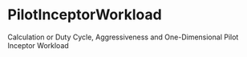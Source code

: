 # PilotInceptorWorkload
Calculation or Duty Cycle, Aggressiveness and One-Dimensional Pilot Inceptor Workload
